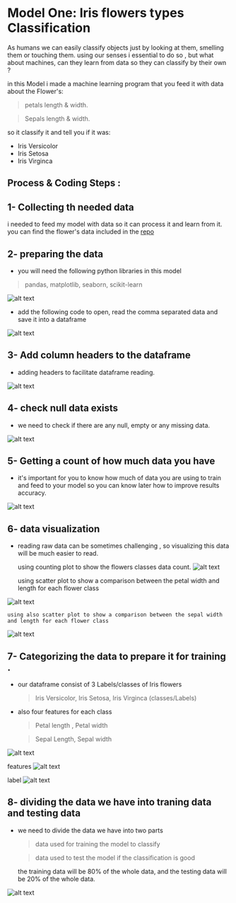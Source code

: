 # Model One: Iris flowers types Classification

As humans we can easily classify objects just by looking at them, smelling them or touching them. using our senses i essential to do so , but what about machines, can they learn from data so they can classify by their own ?

in this Model i made a machine learning program that you feed it with data about the Flower's:
> petals length & width.

> Sepals length & width.

so it classify it and tell you if it was:
- Iris Versicolor
- Iris Setosa
- Iris Virginca

## Process & Coding Steps :

## 1- Collecting th needed data 
i needed to feed my model with data so it can process it and learn from it.
you can find the flower's data included in the [repo](https://github.com/AnanSoli/)

## 2- preparing the data
 - you will need the following python libraries in this model

> pandas, matplotlib, seaborn, scikit-learn

![alt text](screenshots/import.PNG)

 - add the following code to open, read the comma separated data and save it into a dataframe

![alt text](screenshots/iris-2.PNG)

## 3- Add column headers to the dataframe
 - adding headers to facilitate dataframe reading.

![alt text](screenshots/iris-3.PNG)

## 4- check null data exists
- we need to check if there are any null, empty or any missing data.

![alt text](screenshots/iris-4-empty-values.PNG)

## 5- Getting a count of how much data you have
- it's important for you to know how much of data you are using to train and feed to your model so you can know later how to improve results accuracy.

![alt text](screenshots/iris-5-class-numbers.PNG)

## 6- data visualization
- reading raw data can be sometimes challenging , so visualizing this data will be much easier to read.

    using counting plot to show the flowers classes data count.
![alt text](screenshots/iris-6-count-graph.PNG)

    using scatter plot to show a comparison between the petal width and length for each flower class

![alt text](screenshots/iris-6-scatter-graph.PNG)

    using also scatter plot to show a comparison between the sepal width and length for each flower class
![alt text](screenshots/iris-6-scatter-sepal-graph.PNG)

## 7- Categorizing the data to prepare it for training .
- our dataframe consist of 3 Labels/classes of Iris flowers 
    > Iris Versicolor, Iris Setosa, Iris Virginca  (classes/Labels)

- also four features for each class 
    > Petal length , Petal width

    >Sepal Length, Sepal width

![alt text](<screenshots/7- classes & features.PNG>)

features
![alt text](<screenshots/7-2 features.PNG>)

label
![alt text](<screenshots/7-3 label.PNG>)

## 8- dividing the data we have into traning data and testing data
- we need to divide the data we have into two parts 
    > data used for training the model to classify

    > data used to test the model if the classification is good

     the training data will be 80% of the whole data, and the testing data will be 20% of the whole data.

![alt text](<screenshots/8- divide training & testing.PNG>)


